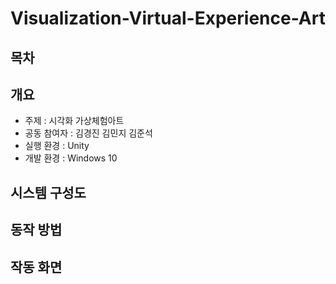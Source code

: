 # Visualization-Virtual-Experience-Art
## 목차

## 개요
- 주제 : 시각화 가상체험아트
- 공동 참여자 : 김경진 김민지 김준석
- 실행 환경 : Unity
- 개발 환경 : Windows 10

## 시스템 구성도
## 동작 방법
## 작동 화면
